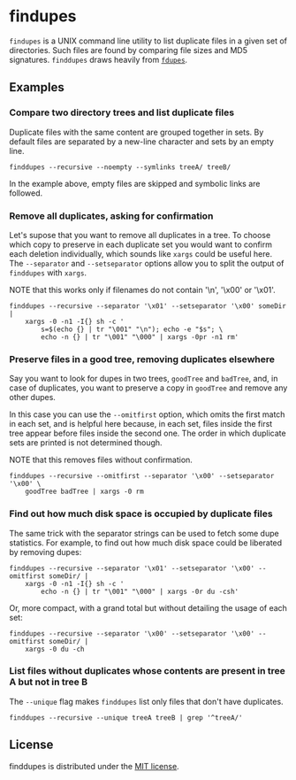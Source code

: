 # findupes

`findupes` is a UNIX command line utility to list duplicate files in a given
set of directories. Such files are found by comparing file sizes and MD5
signatures. `finddupes` draws heavily from
[`fdupes`](https://github.com/adrianlopezroche/fdupes).

## Examples

### Compare two directory trees and list duplicate files

Duplicate files with the same content are grouped together in sets. By default
files are separated by a new-line character and sets by an empty line.

    finddupes --recursive --noempty --symlinks treeA/ treeB/

In the example above, empty files are skipped and symbolic links are followed.

### Remove all duplicates, asking for confirmation

Let's supose that you want to remove all duplicates in a tree. To choose which
copy to preserve in each duplicate set you would want to confirm each deletion
individually, which sounds like `xargs` could be useful here. The `--separator`
and `--setseparator` options allow you to split the output of `finddupes` with
`xargs`.

NOTE that this works only if filenames do not contain '\n', '\x00' or '\x01'.

    finddupes --recursive --separator '\x01' --setseparator '\x00' someDir |
        xargs -0 -n1 -I{} sh -c '
            s=$(echo {} | tr "\001" "\n"); echo -e "$s"; \
            echo -n {} | tr "\001" "\000" | xargs -0pr -n1 rm'

### Preserve files in a good tree, removing duplicates elsewhere

Say you want to look for dupes in two trees, `goodTree` and `badTree`, and, in
case of duplicates, you want to preserve a copy in `goodTree` and remove any
other dupes.

In this case you can use the `--omitfirst` option, which omits the first match
in each set, and is helpful here because, in each set, files inside the first
tree appear before files inside the second one. The order in which duplicate
sets are printed is not determined though.

NOTE that this removes files without confirmation.

    finddupes --recursive --omitfirst --separator '\x00' --setseparator '\x00' \
        goodTree badTree | xargs -0 rm

### Find out how much disk space is occupied by duplicate files

The same trick with the separator strings can be used to fetch some dupe
statistics. For example, to find out how much disk space could be liberated by
removing dupes:

    finddupes --recursive --separator '\x01' --setseparator '\x00' --omitfirst someDir/ |
        xargs -0 -n1 -I{} sh -c '
            echo -n {} | tr "\001" "\000" | xargs -0r du -csh'

Or, more compact, with a grand total but without detailing the usage of each
set:

    finddupes --recursive --separator '\x00' --setseparator '\x00' --omitfirst someDir/ |
        xargs -0 du -ch 

### List files without duplicates whose contents are present in tree A but not in tree B

The `--unique` flag makes `finddupes` list only files that don't have
duplicates.

    finddupes --recursive --unique treeA treeB | grep '^treeA/'

## License

finddupes is distributed under the
[MIT license](http://opensource.org/licenses/MIT).
